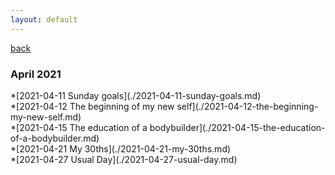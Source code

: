 ```yaml
---
layout: default
---
```


[back](https://dzhulianan.github.io/notes/)

<h3>April 2021</h3>
*[2021-04-11 Sunday goals](./2021-04-11-sunday-goals.md)<br>
*[2021-04-12 The beginning of my new self](./2021-04-12-the-beginning-my-new-self.md)<br>
*[2021-04-15 The education of a bodybuilder](./2021-04-15-the-education-of-a-bodybuilder.md)<br>
*[2021-04-21 My 30ths](./2021-04-21-my-30ths.md)<br>
*[2021-04-27 Usual Day](./2021-04-27-usual-day.md)<br>
